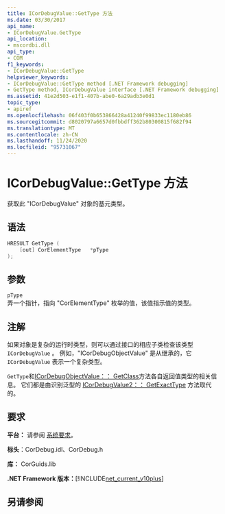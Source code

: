 ```yaml
---
title: ICorDebugValue::GetType 方法
ms.date: 03/30/2017
api_name:
- ICorDebugValue.GetType
api_location:
- mscordbi.dll
api_type:
- COM
f1_keywords:
- ICorDebugValue::GetType
helpviewer_keywords:
- ICorDebugValue::GetType method [.NET Framework debugging]
- GetType method, ICorDebugValue interface [.NET Framework debugging]
ms.assetid: 41e2d503-e1f1-407b-abe0-6a29adb3e0d1
topic_type:
- apiref
ms.openlocfilehash: 06f403f0b653866428a41240f99833ec1180eb86
ms.sourcegitcommit: d8020797a6657d0fbbdff362b80300815f682f94
ms.translationtype: MT
ms.contentlocale: zh-CN
ms.lasthandoff: 11/24/2020
ms.locfileid: "95731067"
---
```

# <a name="icordebugvaluegettype-method"></a>ICorDebugValue::GetType 方法

获取此 "ICorDebugValue" 对象的基元类型。  
  
## <a name="syntax"></a>语法  
  
```cpp  
HRESULT GetType (  
    [out] CorElementType   *pType  
);  
```  
  
## <a name="parameters"></a>参数  

 `pType`  
 弄一个指针，指向 "CorElementType" 枚举的值，该值指示值的类型。  
  
## <a name="remarks"></a>注解  

 如果对象是复杂的运行时类型，则可以通过接口的相应子类检查该类型 `ICorDebugValue` 。 例如，"ICorDebugObjectValue" 是从继承的，它 `ICorDebugValue` 表示一个复杂类型。  
  
 `GetType`和[ICorDebugObjectValue：： GetClass](icordebugobjectvalue-getclass-method.md)方法各自返回值类型的相关信息。 它们都是由识别泛型的 [ICorDebugValue2：： GetExactType](icordebugvalue2-getexacttype-method.md) 方法取代的。  
  
## <a name="requirements"></a>要求  

 **平台：** 请参阅 [系统要求](../../get-started/system-requirements.md)。  
  
 **标头**：CorDebug.idl、CorDebug.h  
  
 **库：** CorGuids.lib  
  
 **.NET Framework 版本：**[!INCLUDE[net_current_v10plus](../../../../includes/net-current-v10plus-md.md)]  
  
## <a name="see-also"></a>另请参阅
